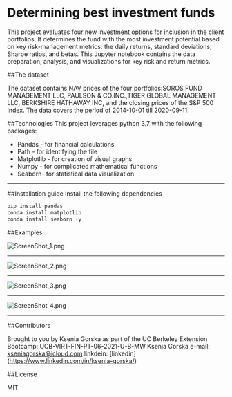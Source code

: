 # Determining best investment funds
This project evaluates four new investment options for inclusion in the client portfolios. It determines the fund with the most investment potential based on key risk-management metrics: the daily returns, standard deviations, Sharpe ratios, and betas.
This Jupyter notebook contains the  data preparation, analysis, and visualizations for key risk and return metrics. 

##The dataset 

The dataset contains NAV prices of the four portfolios:SOROS FUND MANAGEMENT LLC, PAULSON & CO.INC.,TIGER GLOBAL MANAGEMENT LLC, BERKSHIRE HATHAWAY INC, and the closing prices of the S&P 500 Index. The data covers the period of 2014-10-01 till 2020-09-11.

##Technologies
This project leverages python 3.7 with the following packages:
* Pandas - for financial calculations
* Path - for identifying the file
* Matplotlib - for creation of visual graphs
* Numpy - for complicated mathematical functions
* Seaborn- for statistical data visualization


---

##Installation guide
Install the following dependencies
```python
pip install pandas
conda install matplotlib
conda install seaborn -y

```
##Examples

![ScreenShot_1.png](ScreenShot_1.png)

---

![ScreenShot_2.png](ScreenShot_2.png)

---

![ScreenShot_3.png](ScreenShot_3.png)

---

![ScreenShot_4.png](ScreenShot_4.png)

---


##Contributors

Brought to you by Ksenia Gorska as part of the UC Berkeley Extension Bootcamp: UCB-VIRT-FIN-PT-06-2021-U-B-MW Ksenia Gorska
 e-mail: kseniagorska@icloud.com 
 linkdein: [linkedin] (https://www.linkedin.com/in/ksenia-gorska/)

##License

MIT
